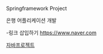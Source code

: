 Springframework Project

은행 어플리케이션 개발

-링크 삽입하기
<https://www.naver.com>

[자바프로젝트](github.com/gyuheekk/javaclassS12)
